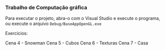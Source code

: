### Trabalho de Computação gráfica

Para executar o projeto, abra-o com o Visual Studio e execute o programa, ou execute o arquivo `Debug/BaseAppOpenGL.exe`

Exercícios:

Cena 4 - Snowman
Cena 5 - Cubos
Cena 6 - Texturas
Cena 7 - Casa